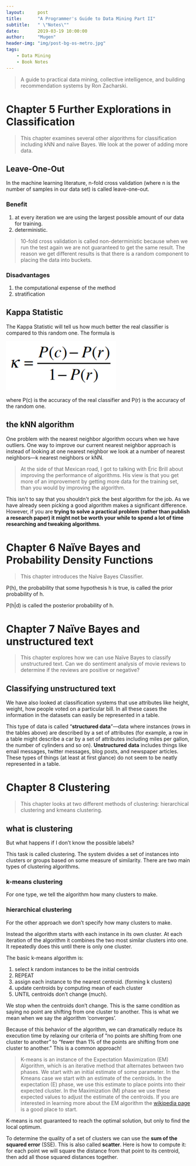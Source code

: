 ```yaml
---
layout:     post
title:      "A Programmer's Guide to Data Mining Part II"
subtitle:   " \"Notes\""
date:       2019-03-19 10:00:00
author:     "Mugen"
header-img: "img/post-bg-os-metro.jpg"
tags:
    - Data Mining
    - Book Notes
---
```


> A guide to practical data mining, collective intelligence, and building recommendation systems by Ron Zacharski.

# Chapter 5 Further Explorations in Classification

> This chapter examines several other algorithms for classification including kNN and naïve Bayes. We look at the power of adding more data.

## Leave-One-Out

In the machine learning literature, n-fold cross validation (where n is the number of samples in our data set) is called leave-one-out.

###  Benefit

1. at every iteration we are using the largest possible amount of our data for training.
2. deterministic.

> 10-fold cross validation is called non-deterministic because when we run the test again we are not guaranteed to get the same result. The reason we get different results is that there is a random component to placing the data into buckets.

### Disadvantages

1. the computational expense of the method
2. stratification

## Kappa Statistic

The Kappa Statistic will tell us how much better the real classifier is compared to this random one. The formula is

![](/img/in-post/APGTDM/5-kappa.PNG)

where P(c) is the accuracy of the real classifier and P(r) is the accuracy of the random one.

## the kNN algorithm

One problem with the nearest neighbor algorithm occurs when we have outliers. One way to improve our current nearest neighbor approach is instead of looking at one nearest neighbor we look at a number of nearest neighbors—k nearest neighbors or kNN.

> At the side of that Mexican road, I got to talking with Eric Brill about improving the performance of algorithms. His view is that you get more of an improvement by getting more data for the training set, than you would by improving the algorithm.

This isn't to say that you shouldn't pick the best algorithm for the job. As we have already seen picking a good algorithm makes a significant difference. However, if you are **trying to solve a practical problem (rather than publish a research paper) it might not be worth your while to spend a lot of time researching and tweaking algorithms**.


# Chapter 6 Naïve Bayes and Probability Density Functions

> This chapter introduces the Naïve Bayes Classifier.

P(h), the probability that some hypothesis h is true, is called the prior probability of h.

P(h|d) is called the posterior probability of h.

# Chapter 7 Naïve Bayes and unstructured text

> This chapter explores how we can use Naïve Bayes to classify unstructured text. Can we do sentiment analysis of movie reviews to determine if the reviews are positive or negative?

## Classifying unstructured text

We have also looked at classification systems that use attributes like height, weight, how people voted on a particular bill. In all these cases the information in the datasets can easily be represented in a table.

This type of data is called “**structured data**”—data where instances (rows in the tables above) are described by a set of attributes (for example, a row in a table might describe a car by a set of attributes including miles per gallon, the number of cylinders and so on). **Unstructured data** includes things like email messages, twitter messages, blog posts, and newspaper articles. These types of things (at least at first glance) do not seem to be neatly represented in a table.


# Chapter 8 Clustering

> This chapter looks at two different methods of clustering: hierarchical clustering and kmeans clustering.

## what is clustering

But what happens if I don’t know the possible labels?

This task is called clustering. The system divides a set of instances into clusters or groups based on some measure of similarity. There are two main types of clustering algorithms.

### k-means clustering

For one type, we tell the algorithm how many clusters to make. 



### hierarchical clustering

For the other approach we don’t specify how many clusters to make. 

Instead the algorithm starts with each instance in its own cluster. At each iteration of the algorithm it combines the two most similar clusters into one. It repeatedly does this until there is only one cluster.

The basic k-means algorithm is:

1. select k random instances to be the initial centroids
2. REPEAT
3. assign each instance to the nearest centroid. (forming k clusters)
4. update centroids by computing mean of each cluster
5. UNTIL centroids don’t change (much).

We stop when the centroids don’t change. This is the same condition as saying no point are shifting from one cluster to another. This is what we mean when we say the algorithm ‘converges’.

Because of this behavior of the algorithm, we can dramatically reduce its execution time by relaxing our criteria of “no points are shifting from one cluster to another” to “fewer than 1% of the points are shifting from one cluster to another.” This is a common approach!

> K-means is an instance of the Expectation Maximization (EM) Algorithm, which is an iterative method that alternates between two phases. We start with an initial estimate of some parameter. In the Kmeans case we start with an estimate of the centroids. In the expectation (E) phase, we use this estimate to place points into their expected cluster. In the Maximization (M) phase we use these expected values to adjust the estimate of the centroids. If you are interested in learning more about the EM algorithm the [wikipedia page](http://en.wikipedia.org/wiki/Expectation%E2%80%93maximization_algorithm) is a good place to start.

K-means is not guaranteed to reach the optimal solution, but only to find the local optimum.

To determine the quality of a set of clusters we can use the **sum of the squared error** (SSE). This is also called **scatter**. Here is how to compute it: for each point we will square the distance from that point to its centroid, then add all those squared distances together.

